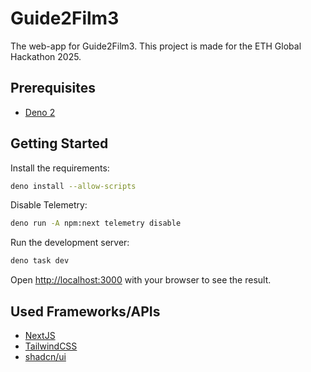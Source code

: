 # Guide2Film3

The web-app for Guide2Film3. This project is made for the ETH Global Hackathon 2025.

## Prerequisites
- [Deno 2](https://deno.com/)

## Getting Started

Install the requirements:
```bash
deno install --allow-scripts
```

Disable Telemetry:
```bash
deno run -A npm:next telemetry disable
```

Run the development server:

```bash
deno task dev
```


Open [http://localhost:3000](http://localhost:3000) with your browser to see the result.

## Used Frameworks/APIs

- [NextJS](https://nextjs.org/)
- [TailwindCSS](https://tailwindcss.com/)
- [shadcn/ui](https://ui.shadcn.com)
